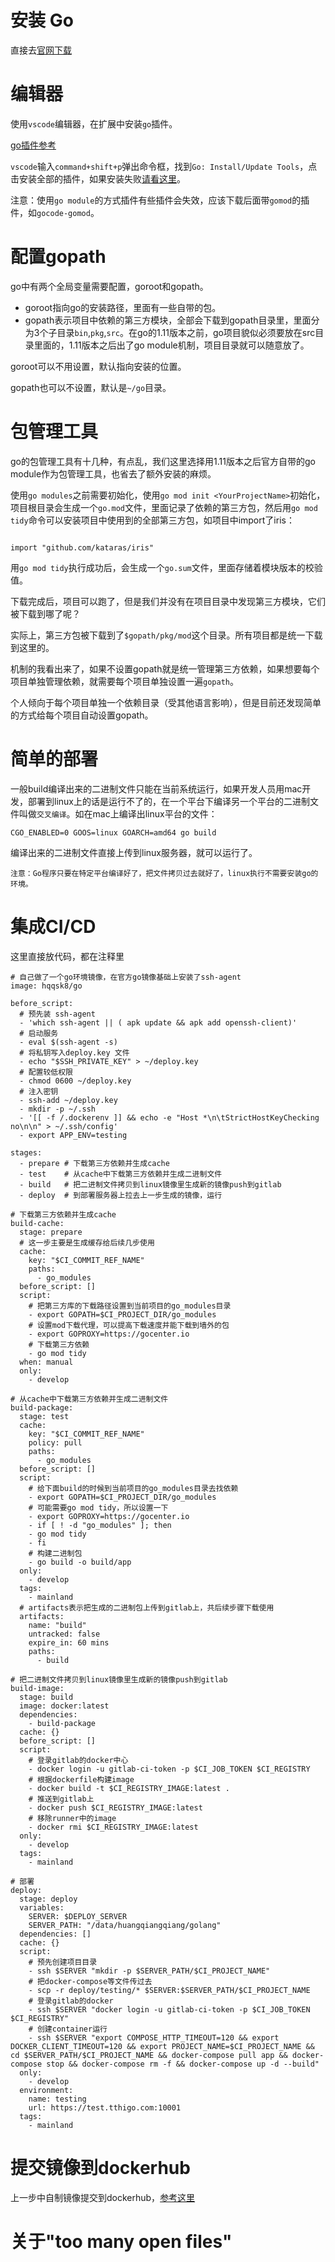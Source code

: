 # 安装 Go
直接去[官网下载](https://golang.org/dl/)

# 编辑器

使用`vscode`编辑器，在扩展中安装`go`插件。

[go插件参考](https://www.jianshu.com/p/0f150ea1fd48)

`vscode`输入`command+shift+p`弹出命令框，找到`Go: Install/Update Tools`，点击安装全部的插件，如果安装失败[请看这里](https://www.jianshu.com/p/6293503522bc)。

注意：使用`go module`的方式插件有些插件会失效，应该下载后面带`gomod`的插件，如`gocode-gomod`。

# 配置gopath

go中有两个全局变量需要配置，goroot和gopath。

- goroot指向go的安装路径，里面有一些自带的包。
- gopath表示项目中依赖的第三方模块，全部会下载到gopath目录里，里面分为3个子目录`bin`,`pkg`,`src`。在go的1.11版本之前，go项目貌似必须要放在src目录里面的，1.11版本之后出了go module机制，项目目录就可以随意放了。

goroot可以不用设置，默认指向安装的位置。

gopath也可以不设置，默认是`~/go`目录。

# 包管理工具

go的包管理工具有十几种，有点乱，我们这里选择用1.11版本之后官方自带的go module作为包管理工具，也省去了额外安装的麻烦。

使用`go modules`之前需要初始化，使用`go mod init <YourProjectName>`初始化，项目根目录会生成一个`go.mod`文件，里面记录了依赖的第三方包，然后用`go mod tidy`命令可以安装项目中使用到的全部第三方包，如项目中import了iris：
```

import "github.com/kataras/iris"
```
用`go mod tidy`执行成功后，会生成一个`go.sum`文件，里面存储着模块版本的校验值。

下载完成后，项目可以跑了，但是我们并没有在项目目录中发现第三方模块，它们被下载到哪了呢？

实际上，第三方包被下载到了`$gopath/pkg/mod`这个目录。所有项目都是统一下载到这里的。

机制的我看出来了，如果不设置gopath就是统一管理第三方依赖，如果想要每个项目单独管理依赖，就需要每个项目单独设置一遍`gopath`。

个人倾向于每个项目单独一个依赖目录（受其他语言影响），但是目前还发现简单的方式给每个项目自动设置gopath。

# 简单的部署

一般build编译出来的二进制文件只能在当前系统运行，如果开发人员用mac开发，部署到linux上的话是运行不了的，在一个平台下编译另一个平台的二进制文件叫做`交叉编译`。如在mac上编译出linux平台的文件：
```
CGO_ENABLED=0 GOOS=linux GOARCH=amd64 go build
```

编译出来的二进制文件直接上传到linux服务器，就可以运行了。

`注意：Go程序只要在特定平台编译好了，把文件拷贝过去就好了，linux执行不需要安装go的环境。`

# 集成CI/CD

这里直接放代码，都在注释里

```
# 自己做了一个go环境镜像，在官方go镜像基础上安装了ssh-agent
image: hqqsk8/go

before_script:
  # 预先装 ssh-agent
  - 'which ssh-agent || ( apk update && apk add openssh-client)'
  # 启动服务
  - eval $(ssh-agent -s)
  # 将私钥写入deploy.key 文件
  - echo "$SSH_PRIVATE_KEY" > ~/deploy.key
  # 配置较低权限
  - chmod 0600 ~/deploy.key
  # 注入密钥
  - ssh-add ~/deploy.key
  - mkdir -p ~/.ssh
  - '[[ -f /.dockerenv ]] && echo -e "Host *\n\tStrictHostKeyChecking no\n\n" > ~/.ssh/config'
  - export APP_ENV=testing

stages:
  - prepare # 下载第三方依赖并生成cache
  - test    # 从cache中下载第三方依赖并生成二进制文件
  - build   # 把二进制文件拷贝到linux镜像里生成新的镜像push到gitlab
  - deploy  # 到部署服务器上拉去上一步生成的镜像，运行

# 下载第三方依赖并生成cache
build-cache:
  stage: prepare
  # 这一步主要是生成缓存给后续几步使用
  cache:
    key: "$CI_COMMIT_REF_NAME"
    paths:
      - go_modules
  before_script: []
  script:
    # 把第三方库的下载路径设置到当前项目的go_modules目录
    - export GOPATH=$CI_PROJECT_DIR/go_modules
    # 设置mod下载代理，可以提高下载速度并能下载到墙外的包
    - export GOPROXY=https://gocenter.io
    # 下载第三方依赖
    - go mod tidy
  when: manual
  only:
    - develop

# 从cache中下载第三方依赖并生成二进制文件
build-package:
  stage: test
  cache:
    key: "$CI_COMMIT_REF_NAME"
    policy: pull
    paths:
      - go_modules
  before_script: []
  script:
    # 给下面build的时候到当前项目的go_modules目录去找依赖
    - export GOPATH=$CI_PROJECT_DIR/go_modules
    # 可能需要go mod tidy，所以设置一下
    - export GOPROXY=https://gocenter.io
    - if [ ! -d "go_modules" ]; then
    - go mod tidy
    - fi
    # 构建二进制包
    - go build -o build/app
  only:
    - develop
  tags:
    - mainland
  # artifacts表示把生成的二进制包上传到gitlab上，共后续步骤下载使用
  artifacts:
    name: "build"
    untracked: false
    expire_in: 60 mins
    paths:
      - build

# 把二进制文件拷贝到linux镜像里生成新的镜像push到gitlab
build-image:
  stage: build
  image: docker:latest
  dependencies:
    - build-package
  cache: {}
  before_script: []
  script:
    # 登录gitlab的docker中心
    - docker login -u gitlab-ci-token -p $CI_JOB_TOKEN $CI_REGISTRY
    # 根据dockerfile构建image
    - docker build -t $CI_REGISTRY_IMAGE:latest .
    # 推送到gitlab上
    - docker push $CI_REGISTRY_IMAGE:latest
    # 移除runner中的image
    - docker rmi $CI_REGISTRY_IMAGE:latest
  only:
    - develop
  tags:
    - mainland

# 部署
deploy:
  stage: deploy
  variables:
    SERVER: $DEPLOY_SERVER
    SERVER_PATH: "/data/huangqiangqiang/golang"
  dependencies: []
  cache: {}
  script:
    # 预先创建项目目录
    - ssh $SERVER "mkdir -p $SERVER_PATH/$CI_PROJECT_NAME"
    # 把docker-compose等文件传过去
    - scp -r deploy/testing/* $SERVER:$SERVER_PATH/$CI_PROJECT_NAME
    # 登录gitlab的docker
    - ssh $SERVER "docker login -u gitlab-ci-token -p $CI_JOB_TOKEN $CI_REGISTRY"
    # 创建container运行
    - ssh $SERVER "export COMPOSE_HTTP_TIMEOUT=120 && export DOCKER_CLIENT_TIMEOUT=120 && export PROJECT_NAME=$CI_PROJECT_NAME && cd $SERVER_PATH/$CI_PROJECT_NAME && docker-compose pull app && docker-compose stop && docker-compose rm -f && docker-compose up -d --build"
  only:
    - develop
  environment:
    name: testing
    url: https://test.tthigo.com:10001
  tags:
    - mainland

```

# 提交镜像到dockerhub

上一步中自制镜像提交到dockerhub，[参考这里](https://blog.csdn.net/chengly0129/article/details/70211132)

# 关于"too many open files"